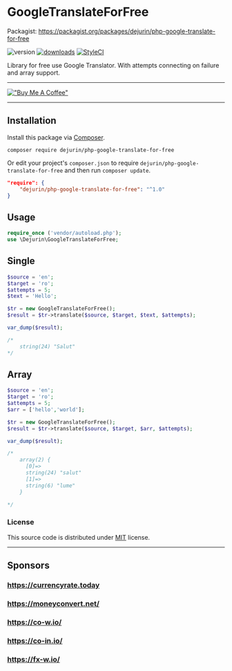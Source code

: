 # GoogleTranslateForFree
Packagist: https://packagist.org/packages/dejurin/php-google-translate-for-free

![version](https://img.shields.io/github/release/dejurin/php-google-translate-for-free.svg?style=flat)
[![downloads](https://img.shields.io/packagist/dt/dejurin/php-google-translate-for-free.svg?style=flat)](https://packagist.org/packages/dejurin/php-google-translate-for-free)
[![StyleCI](https://github.styleci.io/repos/123622379/shield?branch=master)](https://github.styleci.io/repos/123622379)

Library for free use Google Translator. With attempts connecting on failure and array support.

---

[!["Buy Me A Coffee"](https://www.buymeacoffee.com/assets/img/custom_images/orange_img.png)](https://buymeacoffee.com/deyurii)

---

## Installation

Install this package via [Composer](https://getcomposer.org/).

```
composer require dejurin/php-google-translate-for-free
```

Or edit your project's `composer.json` to require `dejurin/php-google-translate-for-free` and then run `composer update`.

```json
"require": {
    "dejurin/php-google-translate-for-free": "^1.0"
}
```

## Usage

```php
require_once ('vendor/autoload.php');
use \Dejurin\GoogleTranslateForFree;
```

## Single

```php
$source = 'en';
$target = 'ro';
$attempts = 5;
$text = 'Hello';

$tr = new GoogleTranslateForFree();
$result = $tr->translate($source, $target, $text, $attempts);

var_dump($result); 

/* 
	string(24) "Salut"
*/
```

## Array

```php
$source = 'en';
$target = 'ro';
$attempts = 5;
$arr = ['hello','world'];

$tr = new GoogleTranslateForFree();
$result = $tr->translate($source, $target, $arr, $attempts);

var_dump($result); 

/*
	array(2) {
	  [0]=>
	  string(24) "salut"
	  [1]=>
	  string(6) "lume"
	}

*/
```

### License ###
This source code is distributed under [MIT](https://choosealicense.com/licenses/mit/) license.

___

## Sponsors ##
### https://currencyrate.today ###
### https://moneyconvert.net/ ### 
### https://co-w.io/ ###
### https://co-in.io/ ###
### https://fx-w.io/ ###
